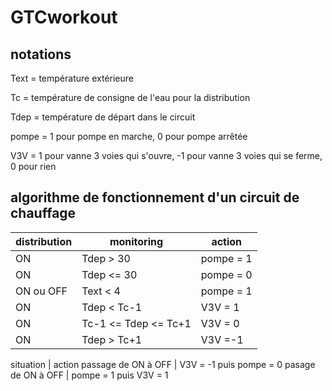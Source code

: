 # GTCworkout

## notations

Text = température extérieure

Tc = température de consigne de l'eau pour la distribution

Tdep = température de départ dans le circuit

pompe = 1 pour pompe en marche, 0 pour pompe arrêtée

V3V = 1 pour vanne 3 voies qui s'ouvre, -1 pour vanne 3 voies qui se ferme, 0 pour rien

## algorithme de fonctionnement d'un circuit de chauffage

distribution | monitoring | action
-- | -- | --
ON | Tdep > 30 | pompe = 1
ON | Tdep <= 30 | pompe = 0 
ON ou OFF | Text < 4 | pompe = 1
ON | Tdep < Tc-1 | V3V = 1
ON | Tc-1 <= Tdep <= Tc+1 | V3V = 0
ON | Tdep > Tc+1 | V3V =-1

situation | action
passage de ON à OFF | V3V = -1 puis pompe = 0
pasage de ON à OFF | pompe = 1 puis V3V = 1
